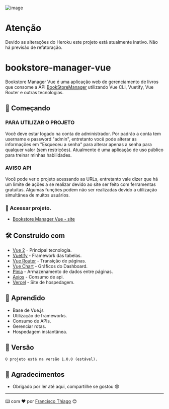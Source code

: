 ![image](https://user-images.githubusercontent.com/75057408/195668810-f4cdbe00-c9fa-4f96-9e93-f4f71e8d23f2.png)

# Atenção
Devido as alterações do Heroku este projeto está atualmente inativo. Não há previsão de refatoração.

# bookstore-manager-vue

Bookstore Manager Vue é uma aplicação web de gerenciamento de livros que consome a API <a href="https://github.com/Francisco-Thiago/BookStoreManager">BookStoreManager</a> utilizando Vue CLI, Vuetify, Vue Router e outras tecnologias. 

## 🚀 Começando

### PARA UTILIZAR O PROJETO
Você deve estar logado na conta de administrador. Por padrão a conta tem username e password "admin", entretanto você pode alterar as informações em "Esqueceu a senha" para alterar apenas a senha para qualquer valor (sem restrições). Atualmente é uma aplicação de uso público para treinar minhas habilidades.

### AVISO API
Você pode ver o projeto acessando as URLs, entretanto vale dizer que há um limite de ações a se realizar devido ao site ser feito com ferramentas gratuitas. Algumas funções podem não ser realizadas devido a utilização simultânea de muitos usuários.

### 🔧 Acessar projeto.
- <a href="https://bookstore-manager-vue.vercel.app/" target="_blank">Bookstore Manager Vue - site</a>

## 🛠️ Construído com

* [Vue 2](https://v2.vuejs.org/) - Principal tecnologia.
* [Vuetify](https://vuetifyjs.com/en/) - Framework das tabelas.
* [Vue Router](https://router.vuejs.org/) - Transição de páginas.
* [Vue Chart](https://vue-chartjs.org/) - Gráficos do Dashboard.
* [Pinia](https://pinia.vuejs.org/) - Armazenamento de dados entre páginas.
* [Axios](https://axios-http.com/ptbr/docs/intro) - Consumo de api.
* [Vercel](https://vercel.com/) - Site de hospedagem.

## 🧠 Aprendido

- Base de Vue.js
- Utilização de frameworks.
- Consumo de APIs.
- Gerenciar rotas.
- Hospedagem instantânea.

## 📌 Versão

```
O projeto está na versão 1.0.0 (estável).
```

## 🎁 Agradecimentos

* Obrigado por ler até aqui, compartilhe se gostou 😎

---
⌨️ com ❤️ por [Francisco Thiago](https://github.com/Francisco-Thiago/) 😊
